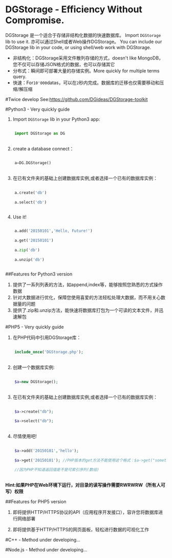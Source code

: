 # DGStorage - Efficiency Without Compromise.

DGStorage 是一个适合于存储非结构化数据的快速数据库。
Import ```DGStorage``` lib to use it. 亦可以通过Shell或者Web操作DGStorage。
You can include our DGStorage lib in your code, or using shell/web work with DGStorage.
+ 非结构化：DGStorage采用文件散列存储的方式，doesn't like MongoDB，您不仅可以存储JSON格式的数据，也可以存储其它
+ 分布式：瞬间即可部署大量的存储实例。More quickly for multiple terms query.
+ 快速：For<code>10'000</code>datas，可以在<code>2</code>秒内完成。数据库的迁移也仅需要移动和压缩/解压缩

#Twice develop
See:https://github.com/DGideas/DGStorage-toolkit

#Python3 - Very quickly guide
1. Import ```DGStorage``` lib in your Python3 app:
```Python
    
    import DGStorage as DG
    
```
2. create a database connect：
```Python
    
    a=DG.DGStorage()
    
```
3. 在已有文件夹的基础上创建数据库实例,或者选择一个已有的数据库实例：
```Python
    
    a.create('db')
    
    a.select('db')
    
```
4. Use it!
```Python
    
    a.add('20150101','Hello, Future!')
    
    a.get('20150101')
    
    a.zip('db')
    
    a.unzip('db')
    
```
##Features for Python3 version
1. 提供了一系列列表的方法，如append,index等，能够按照您熟悉的方式操作数据
2. 针对大数据进行优化，保障您使用喜爱的方法轻松处理大数据，而不用关心数据量的问题
3. 提供了.zip和.unzip方法，能快速将数据库打包为一个可读的文本文件，并迅速解包

#PHP5 - Very quickly guide 
1. 在PHP代码中引用DGStorage库：
```PHP
    
    include_once('DGStorage.php');
    
```
2. 创建一个数据库实例:
```PHP
    
    $a=new DGStorage();
    
```
3. 在已有文件夹的基础上创建数据库实例,或者选择一个已有的数据库实例：
```PHP
    
    $a->create("db");
    
    $a->select("db");
    
```
4. 尽情使用吧!
```PHP
    
    $a->add('20150101','hello');
    
    $a->get('20150101'); //PHP版本的get方法不能使用这个格式：$a->get("something")[1]
    
    //因为PHP不知道返回值是不是可索引序列(数组)
    
```
**Hint:如果PHP在Web环境下运行，对目录的读写操作需要RWRWRW（所有人可写）权限**

##Features for PHP5 version
1. 即将提供HTTP/HTTPS协议的API（应用程序开发接口），容许您将数据库进行网络部署

2. 即将提供基于HTTP/HTTPS的网页面板，轻松进行数据的可视化工作

#C++ - Method
under developing...

#Node.js - Method
under developing...
